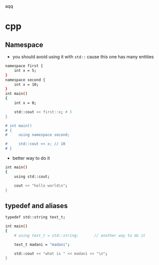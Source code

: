 aqq

# cpp

## Namespace
- you should avoid using it with `std::` cause this one has many entities 

```bash
namespace first {
    int x = 5;
}
namespace second {
    int x = 10;
}
int main()
{
    int x = 0;

    std::cout << first::x; # 5
}

# int main()
# {
#     using namespace second;

#     std::cout << x; // 10
# }
```
- better way to do it
```bash
int main()
{
    using std::cout;

    cout << "hello world\n"; 
}
```

## typedef and aliases
```bash
typedef std::string text_t;

int main()
{
    # using text_t = std::string;       // another way to do it

    text_t madani = "madani";

    std::cout << "what is " << madani << "\n";
}
```
